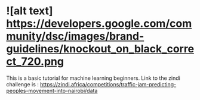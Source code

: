 # ![alt text] https://developers.google.com/community/dsc/images/brand-guidelines/knockout_on_black_correct_720.png

This is a basic tutorial for machine learning beginners.
Link to the zindi challenge is : https://zindi.africa/competitions/traffic-jam-predicting-peoples-movement-into-nairobi/data
